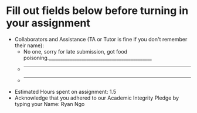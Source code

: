 # Fill out fields below before turning in your assignment

* Collaborators and Assistance (TA or Tutor is fine if you don't remember their name):
  * No one, sorry for late submission, got food poisoning.____________________________________________
  * ____________________________________________
  * ____________________________________________
* Estimated Hours spent on assignment: 1.5
* Acknowledge that you adhered to our Academic Integrity Pledge by typing your Name: Ryan Ngo
